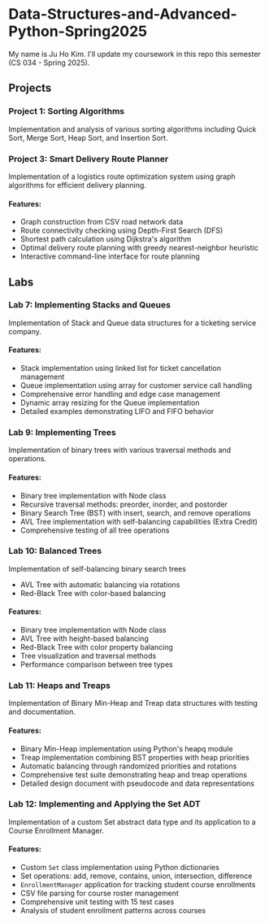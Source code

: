 # Data-Structures-and-Advanced-Python-Spring2025

My name is Ju Ho Kim.
I'll update my coursework in this repo this semester (CS 034 - Spring 2025).

## Projects

### Project 1: Sorting Algorithms
Implementation and analysis of various sorting algorithms including Quick Sort, Merge Sort, Heap Sort, and Insertion Sort.

### Project 3: Smart Delivery Route Planner
Implementation of a logistics route optimization system using graph algorithms for efficient delivery planning.

#### Features:
- Graph construction from CSV road network data
- Route connectivity checking using Depth-First Search (DFS)
- Shortest path calculation using Dijkstra's algorithm
- Optimal delivery route planning with greedy nearest-neighbor heuristic
- Interactive command-line interface for route planning

## Labs

### Lab 7: Implementing Stacks and Queues
Implementation of Stack and Queue data structures for a ticketing service company.

#### Features:
- Stack implementation using linked list for ticket cancellation management
- Queue implementation using array for customer service call handling
- Comprehensive error handling and edge case management
- Dynamic array resizing for the Queue implementation
- Detailed examples demonstrating LIFO and FIFO behavior

### Lab 9: Implementing Trees
Implementation of binary trees with various traversal methods and operations.

#### Features:
- Binary tree implementation with Node class
- Recursive traversal methods: preorder, inorder, and postorder
- Binary Search Tree (BST) with insert, search, and remove operations
- AVL Tree implementation with self-balancing capabilities (Extra Credit)
- Comprehensive testing of all tree operations

### Lab 10: Balanced Trees
Implementation of self-balancing binary search trees
  - AVL Tree with automatic balancing via rotations
  - Red-Black Tree with color-based balancing

#### Features:
  - Binary tree implementation with Node class
  - AVL Tree with height-based balancing
  - Red-Black Tree with color property balancing
  - Tree visualization and traversal methods
  - Performance comparison between tree types

### Lab 11: Heaps and Treaps
Implementation of Binary Min-Heap and Treap data structures with testing and documentation.

#### Features:
- Binary Min-Heap implementation using Python's heapq module
- Treap implementation combining BST properties with heap priorities
- Automatic balancing through randomized priorities and rotations
- Comprehensive test suite demonstrating heap and treap operations
- Detailed design document with pseudocode and data representations

### Lab 12: Implementing and Applying the Set ADT
Implementation of a custom Set abstract data type and its application to a Course Enrollment Manager.

#### Features:
- Custom `Set` class implementation using Python dictionaries
- Set operations: add, remove, contains, union, intersection, difference
- `EnrollmentManager` application for tracking student course enrollments
- CSV file parsing for course roster management
- Comprehensive unit testing with 15 test cases
- Analysis of student enrollment patterns across courses